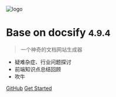 ![logo](/assets/icon.png)

# Base on docsify <small>4.9.4</small>

> 一个神奇的文档网站生成器

- 疑难杂症、行业问题探讨
- 前端知识点总结回顾
- 吹牛

[GitHub](https://github.com/hec9527/notebook)
[Get Started](/md/fontend.md)

